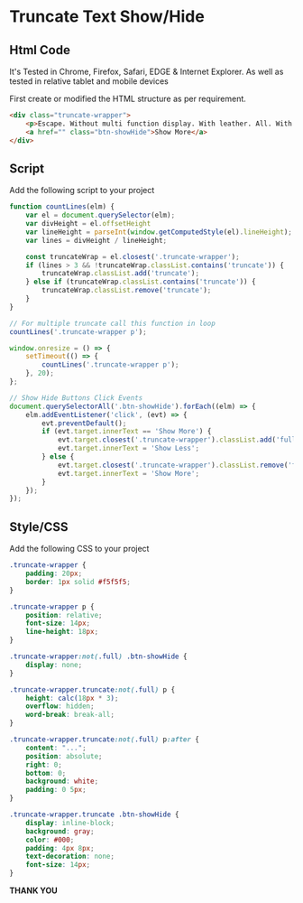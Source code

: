 # Truncate Text Show/Hide

## Html Code

It's Tested in Chrome, Firefox, Safari, EDGE & Internet Explorer. As well as tested in relative tablet and mobile devices


First create or modified the HTML structure as per requirement.
```html
<div class="truncate-wrapper">
    <p>Escape. Without multi function display. With leather. All. With mfd high tft screen. With sync system.Without cruise control. Focus Electric. Without navigation system.</p>
    <a href="" class="btn-showHide">Show More</a>
</div>
```

## Script

Add the following script to your project
```javascript
function countLines(elm) {
    var el = document.querySelector(elm);
    var divHeight = el.offsetHeight
    var lineHeight = parseInt(window.getComputedStyle(el).lineHeight);
    var lines = divHeight / lineHeight;

    const truncateWrap = el.closest('.truncate-wrapper');
    if (lines > 3 && !truncateWrap.classList.contains('truncate')) {
        truncateWrap.classList.add('truncate');
    } else if (truncateWrap.classList.contains('truncate')) {
        truncateWrap.classList.remove('truncate');
    }
}

// For multiple truncate call this function in loop
countLines('.truncate-wrapper p');

window.onresize = () => {
    setTimeout(() => {
        countLines('.truncate-wrapper p');
    }, 20);
};

// Show Hide Buttons Click Events
document.querySelectorAll('.btn-showHide').forEach((elm) => {
    elm.addEventListener('click', (evt) => {
        evt.preventDefault();
        if (evt.target.innerText == 'Show More') {
            evt.target.closest('.truncate-wrapper').classList.add('full');
            evt.target.innerText = 'Show Less';
        } else {
            evt.target.closest('.truncate-wrapper').classList.remove('full');
            evt.target.innerText = 'Show More';
        }
    });
});
```


## Style/CSS
Add the following CSS to your project
```css
.truncate-wrapper {
    padding: 20px;
    border: 1px solid #f5f5f5;
}

.truncate-wrapper p {
    position: relative;
    font-size: 14px;
    line-height: 18px;
}

.truncate-wrapper:not(.full) .btn-showHide {
    display: none;
}

.truncate-wrapper.truncate:not(.full) p {
    height: calc(18px * 3);
    overflow: hidden;
    word-break: break-all;
}

.truncate-wrapper.truncate:not(.full) p:after {
    content: "...";
    position: absolute;
    right: 0;
    bottom: 0;
    background: white;
    padding: 0 5px;
}

.truncate-wrapper.truncate .btn-showHide {
    display: inline-block;
    background: gray;
    color: #000;
    padding: 4px 8px;
    text-decoration: none;
    font-size: 14px;
}
```

**THANK YOU**

